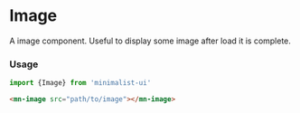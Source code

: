 # Image

A image component. Useful to display some image after load it is complete.

### Usage

```js
import {Image} from 'minimalist-ui'
```

```html
<mn-image src="path/to/image"></mn-image>
```
